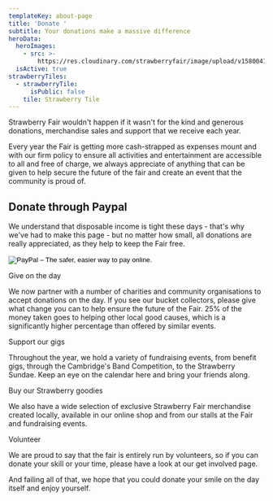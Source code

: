 ```yaml
---
templateKey: about-page
title: 'Donate '
subtitle: Your donations make a massive difference
heroData:
  heroImages:
    - src: >-
        https://res.cloudinary.com/strawberryfair/image/upload/v1580041739/Banner/bunting_unwt07.jpg
  isActive: true
strawberryTiles:
  - strawberryTile:
      isPublic: false
    tile: Strawberry Tile
---
```

Strawberry Fair wouldn't happen if it wasn't for the kind and generous donations, merchandise sales and support that we receive each year.

Every year the Fair is getting more cash-strapped as expenses mount and with our firm policy to ensure all activities and entertainment are accessible to all and free of charge, we always appreciate of anything that can be given to help secure the future of the fair and create an event that the community is proud of.

## Donate through Paypal

We understand that disposable income is tight these days - that's why we've had to make this page - but no matter how small, all donations are really appreciated, as they help to keep the Fair free.

<form target="_top" action="https://www.paypal.com/cgi-bin/webscr" method="post"><input type="hidden" name="cmd" value="_s-xclick" /> <input type="hidden" name="hosted_button_id" value="TX2E4BTL9HENG" /> <input type="image" alt="PayPal &ndash; The safer, easier way to pay online." border="0" name="submit" src="https://www.paypalobjects.com/en_GB/i/btn/btn_donate_SM.gif" /> <img width="1" alt="" height="1" border="0" src="https://www.paypalobjects.com/en_GB/i/scr/pixel.gif" /></form>

Give on the day





We now partner with a number of charities and community organisations to accept donations on the day. If you see our bucket collectors, please give what change you can to help ensure the future of the Fair. 25% of the money taken goes to helping other local good causes, which is a significantly higher percentage than offered by similar events. 

Support our gigs

Throughout the year, we hold a variety of fundraising events, from benefit gigs, through the Cambridge's Band Competition, to the Strawberry Sundae. Keep an eye on the calendar here and bring your friends along.

Buy our Strawberry goodies

We also have a wide selection of exclusive Strawberry Fair merchandise created locally, available in our online shop and from our stalls at the Fair and fundraising events.

Volunteer

We are proud to say that the fair is entirely run by volunteers, so if you can donate your skill or your time, please have a look at our get involved page.

And failing all of that, we hope that you could donate your smile on the day itself and enjoy yourself.
